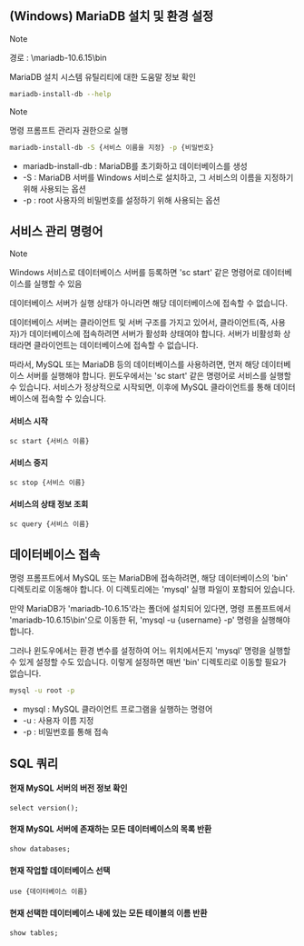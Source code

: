 ## (Windows) MariaDB 설치 및 환경 설정
>[!NOTE]
> 경로 : \mariadb-10.6.15\bin
>
> MariaDB 설치 시스템 유틸리티에 대한 도움말 정보 확인
```bash
mariadb-install-db --help
```

>[!NOTE]
>명령 프롬프트 관리자 권한으로 실행

```bash
mariadb-install-db -S {서비스 이름을 지정} -p {비밀번호}
```
- mariadb-install-db : MariaDB를 초기화하고 데이터베이스를 생성
- -S : MariaDB 서버를 Windows 서비스로 설치하고, 그 서비스의 이름을 지정하기 위해 사용되는 옵션
- -p : root 사용자의 비밀번호를 설정하기 위해 사용되는 옵션

## 서비스 관리 명령어

>[!NOTE]
> Windows 서비스로 데이터베이스 서버를 등록하면 'sc start' 같은 명령어로 데이터베이스를 실행할 수 있음

데이터베이스 서버가 실행 상태가 아니라면 해당 데이터베이스에 접속할 수 없습니다.

데이터베이스 서버는 클라이언트 및 서버 구조를 가지고 있어서, 클라이언트(즉, 사용자)가 데이터베이스에 접속하려면 서버가 활성화 상태여야 합니다. 서버가 비활성화 상태라면 클라이언트는 데이터베이스에 접속할 수 없습니다.

따라서, MySQL 또는 MariaDB 등의 데이터베이스를 사용하려면, 먼저 해당 데이터베이스 서버를 실행해야 합니다. 윈도우에서는 'sc start' 같은 명령어로 서비스를 실행할 수 있습니다. 서비스가 정상적으로 시작되면, 이후에 MySQL 클라이언트를 통해 데이터베이스에 접속할 수 있습니다.

#### 서비스 시작

```bash
sc start {서비스 이름}
```

#### 서비스 중지

```bash
sc stop {서비스 이름}
```

#### 서비스의 상태 정보 조회

```bash
sc query {서비스 이름}
```

## 데이터베이스 접속

명령 프롬프트에서 MySQL 또는 MariaDB에 접속하려면, 해당 데이터베이스의 'bin' 디렉토리로 이동해야 합니다. 이 디렉토리에는 'mysql' 실행 파일이 포함되어 있습니다.

만약 MariaDB가 'mariadb-10.6.15'라는 폴더에 설치되어 있다면, 명령 프롬프트에서 'mariadb-10.6.15\bin'으로 이동한 뒤, 'mysql -u {username} -p' 명령을 실행해야 합니다.

그러나 윈도우에서는 환경 변수를 설정하여 어느 위치에서든지 'mysql' 명령을 실행할 수 있게 설정할 수도 있습니다. 이렇게 설정하면 매번 'bin' 디렉토리로 이동할 필요가 없습니다.

```bash
mysql -u root -p
```

- mysql : MySQL 클라이언트 프로그램을 실행하는 명령어
- -u : 사용자 이름 지정
- -p : 비밀번호를 통해 접속

## SQL 쿼리

#### 현재 MySQL 서버의 버전 정보 확인
```mysql
select version();
```

#### 현재 MySQL 서버에 존재하는 모든 데이터베이스의 목록 반환
```mysql
show databases;
```

#### 현재 작업할 데이터베이스 선택

```mysql
use {데이터베이스 이름}
```

#### 현재 선택한 데이터베이스 내에 있는 모든 테이블의 이름 반환

```mysql
show tables;
```
